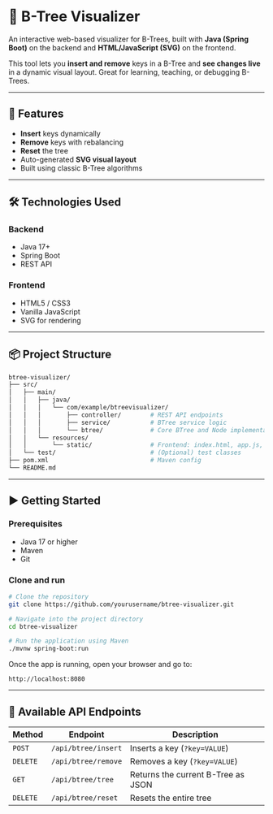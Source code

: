 # 🌳 B-Tree Visualizer

An interactive web-based visualizer for B-Trees, built with **Java (Spring Boot)** on the backend and **HTML/JavaScript (SVG)** on the frontend.

This tool lets you **insert and remove** keys in a B-Tree and **see changes live** in a dynamic visual layout. Great for learning, teaching, or debugging B-Trees.

---


## 🚀 Features

- **Insert** keys dynamically
- **Remove** keys with rebalancing
- **Reset** the tree
- Auto-generated **SVG visual layout**
- Built using classic B-Tree algorithms

---


## 🛠 Technologies Used

### Backend
- Java 17+
- Spring Boot
- REST API

### Frontend
- HTML5 / CSS3
- Vanilla JavaScript
- SVG for rendering

---


## 📦 Project Structure
```bash
btree-visualizer/
├── src/
│   ├── main/
│   │   ├── java/
│   │   │   └── com/example/btreevisualizer/
│   │   │       ├── controller/        # REST API endpoints
│   │   │       ├── service/           # BTree service logic
│   │   │       └── btree/             # Core BTree and Node implementation
│   │   └── resources/
│   │       └── static/                # Frontend: index.html, app.js, CSS
│   └── test/                          # (Optional) test classes
├── pom.xml                            # Maven config
└── README.md

```

---


## ▶️ Getting Started

### Prerequisites
- Java 17 or higher
- Maven
- Git

### Clone and run

```bash
# Clone the repository
git clone https://github.com/yourusername/btree-visualizer.git

# Navigate into the project directory
cd btree-visualizer

# Run the application using Maven
./mvnw spring-boot:run
```

Once the app is running, open your browser and go to:
```
http://localhost:8080
```

---


## 🔧 Available API Endpoints

| Method   | Endpoint              | Description                       |
|----------|-----------------------|-----------------------------------|
| `POST`   | `/api/btree/insert`   | Inserts a key (`?key=VALUE`)      |
| `DELETE` | `/api/btree/remove`   | Removes a key (`?key=VALUE`)      |
| `GET`    | `/api/btree/tree`     | Returns the current B-Tree as JSON |
| `DELETE` | `/api/btree/reset`    | Resets the entire tree            |
